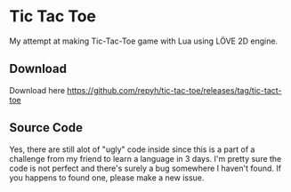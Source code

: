# Tic Tac Toe
My attempt at making Tic-Tac-Toe game with Lua using LÖVE 2D engine.

## Download
Download here https://github.com/repyh/tic-tac-toe/releases/tag/tic-tact-toe

## Source Code
Yes, there are still alot of "ugly" code inside since this is a part of a challenge from my friend to learn a language in 3 days. I'm pretty sure the code is not perfect and there's surely a bug somewhere I haven't found. If you happens to found one, please make a new issue.
